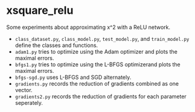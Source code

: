 # xsquare_relu
Some experiments about approximating x^2 with a ReLU network.

- `class_dataset.py`, `class_model.py`, `test_model.py`, and `train_model.py` define the classes and functions.
- `adam1.py` tries to optimize using the Adam optimizer and plots the maximal errors.
- `bfgs1.py` tries to optimize using the L-BFGS optimizerand plots the maximal errors.
- `bfgs-sgd.py` uses L-BFGS and SGD alternately.
- `gradients.py` records the reduction of gradients combined as one vector.
- `gradients2.py` records the reduction of gradients for each parameter seperately.

